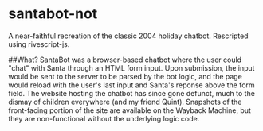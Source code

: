 # santabot-not
A near-faithful recreation of the classic 2004 holiday chatbot.
Rescripted using rivescript-js.

##What?
SantaBot was a browser-based chatbot where the user could "chat" with Santa through an HTML form input.
Upon submission, the input would be sent to the server to be parsed by the bot logic, and the page would reload with the user's last input and Santa's reponse above the form field.
The website hosting the chatbot has since gone defunct, much to the dismay of children everywhere (and my friend Quint).
Snapshots of the front-facing portion of the site are available on the Wayback Machine, but they are non-functional without the underlying logic code.
